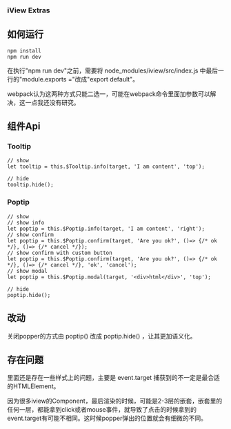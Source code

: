 ### iView Extras

## 如何运行

```
npm install
npm run dev
```

在执行"npm run dev"之前，需要将 node_modules/iview/src/index.js 中最后一行的"module.exports ="改成"export default"。

webpack认为这两种方式只能二选一，可能在webpack命令里面加参数可以解决，这一点我还没有研究。

## 组件Api

### Tooltip

```
// show
let tooltip = this.$Tooltip.info(target, 'I am content', 'top');

// hide
tooltip.hide();
```

### Poptip

```
// show
// show info
let poptip = this.$Poptip.info(target, 'I am content', 'right');
// show confirm
let poptip = this.$Poptip.confirm(target, 'Are you ok?', ()=> {/* ok */}, ()=> {/* cancel */});
// show confirm with custom button
let poptip = this.$Poptip.confirm(target, 'Are you ok?', ()=> {/* ok */}, ()=> {/* cancel */}, 'ok', 'cancel');
// show modal
let poptip = this.$Poptip.modal(target, '<div>html</div>', 'top');

// hide
poptip.hide();
```

## 改动

关闭popper的方式由 poptip() 改成 poptip.hide() ，让其更加语义化。

## 存在问题

里面还是存在一些样式上的问题，主要是 event.target 捕获到的不一定是最合适的HTMLElement。

因为很多iview的Component，最后渲染的时候，可能是2-3层的嵌套，嵌套里的任何一层，都能拿到click或者mouse事件，就导致了点击的时候拿到的event.target有可能不相同。这时候popper弹出的位置就会有细微的不同。


